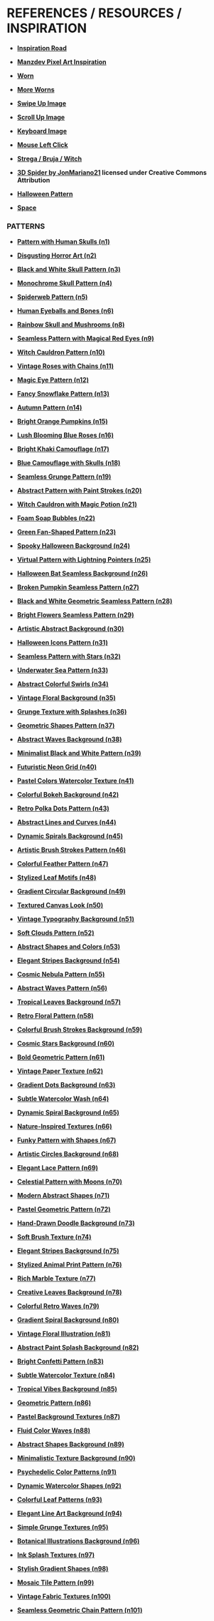 # REFERENCES / RESOURCES / INSPIRATION

- **[Inspiration Road](https://www.vecteezy.com/vector-art/15397343-straight-road-with-white-markings-vector)**
  
- **[Manzdev Pixel Art Inspiration](https://lenguajecss.com/css/sombras/pixel-art-css/)**
  
- **[Worn](https://www.freepik.es/vector-premium/puntero-madera-esta-pintado-acuarela-letrero-madera-copiar-espacio_27983057.htm#fromView=keyword&page=1&position=20&uuid=c3f4d6fc-09ab-4729-89dd-ee3a10c0b6b9)**
  
- **[More Worns](https://www.freepik.es/vectores/cartel-madera-png)**
  
- **[Swipe Up Image](https://media.istockphoto.com/id/1163484471/vector/swipe-up-arrow-on-smartphone-icon-with-hand-or-pointer-phone-screen-move-finger.jpg?s=612x612&w=0&k=20&c=ZxpB3xBq_ySkq17Sw5Z-GhktJ_0TzJ3cMx0BZ-_GpXU=)**
  
- **[Scroll Up Image](https://media.lordicon.com/icons/wired/outline/1318-computer-mouse-mouse-scrolling.gif)**
  
- **[Keyboard Image](https://static.vecteezy.com/system/resources/previews/016/820/922/non_2x/cursor-key-arrangements-the-four-cursor-keys-up-down-left-and-right-in-the-cursor-key-zone-arrow-keys-or-cursor-movement-keys-are-buttons-on-a-computer-keyboard-that-are-either-programmed-free-vector.jpg)**
  
- **[Mouse Left Click](https://www.pngall.com/wp-content/uploads/15/Mouse-Clicking-No-Background.png)**

- **[Strega / Bruja / Witch](https://it.lovepik.com/image-400213544/witch.html)**
  
- **[3D Spider by JonMariano21](https://sketchfab.com/jonmariano21) licensed under Creative Commons Attribution**
  
- **[Halloween Pattern](https://www.vecteezy.com/free-vector/halloween-pattern)**

- **[Space](https://www.vecteezy.com/vector-art/556930-space-with-stars-universe-space-infinity-and-starlight-background-starry-night-sky-galaxy-and-planets-in-cosmos-pattern)**

### PATTERNS 
  
- **[Pattern with Human Skulls (n1)](https://www.vecteezy.com/vector-art/24124159-pattern-with-human-skulls-in-bright-neon-fluorescent-colors-outline-inverse-illustration-for-mystical-design)**
  
- **[Disgusting Horror Art (n2)](https://stock.adobe.com/it/images/disgusting-horror-art-and-nightmare-seamless-pattern-vector-background-blackthorn-branches-with-thorns-stylish-endless-illustration-usable-for-fabric-wallpaper-wrapping-web-and-print/265176467)**
  
- **[Black and White Skull Pattern (n3)](https://www.vecteezy.com/vector-art/12998331-illustration-vector-graphic-black-and-white-skull-skeleton-painting-seamless-tile-perfect-for-background-wallpaper)**
  
- **[Monochrome Skull Pattern (n4)](https://www.vecteezy.com/vector-art/2203372-monochrome-seamless-pattern-with-skulls)**
  
- **[Spiderweb Pattern (n5)](https://www.vecteezy.com/vector-art/3130192-spiderweb-pattern-seamless-texture-for-halloween-backgrounds)**
  
- **[Human Eyeballs and Bones (n6)](https://www.vecteezy.com/vector-art/12044992-halloween-pattern-with-human-eyeballs-bones-drops-of-green-snots-slime-grunge-silhouette-of-spiderweb-behind-bright-yellow-pink-red-purple-blue-colors-of-iris-random-composition)**
  
- **[Rainbow Skull and Mushrooms (n8)](https://www.vecteezy.com/vector-art/45725536-pattern-with-rainbow-human-skull-mushrooms-third-eye-concept-of-madness-and-craziness-surreal-illustration-for-groovy-hippie-mystical-psychedelic-design-black-background)**
  
- **[Seamless Pattern with Magical Red Eyes (n9)](https://www.vecteezy.com/vector-art/44185472-seamless-pattern-with-magical-red-eyes)**
  
- **[Witch Cauldron Pattern (n10)](https://www.vecteezy.com/vector-art/12044997-halloween-pattern-with-witch-cauldron-with-bubbling-green-liquid-magic-blue-fire-broken-bone-broom-roses-spider-human-eyeballs-silhouette-of-spiderweb-behind-cmyk-blue-colors)**

- **[Vintage Roses with Chains (n11)](https://www.vecteezy.com/vector-art/7984406-seamless-pattern-with-red-and-magenta-vintage-roses-metal-chains-dollar-sign-rhinestones-on-dark-background-vector-illustration)**
  
- **[Magic Eye Pattern (n12)](https://www.vecteezy.com/vector-art/1314300-black-eye-magic-symbol-halloween-seamless-pattern)**
  
- **[Fancy Snowflake Pattern (n13)](https://www.vecteezy.com/vector-art/15434570-seamsless-pattern-with-big-fancy-snowflake-made-of-jewelry-chains-with-ball-beads-on-black-background-elegant-creative-illustration-for-christmas-new-year-holiday-gift-package-decoration)**
  
- **[Autumn Pattern (n14)](https://www.vecteezy.com/vector-art/12044994-seamless-autumn-pattern-in-grunge-style-with-pumkins-apples-leaves-paint-brush-strokes-blots-round-halftone-shapes-bright-decoration-for-thanksgiving-day-dense-random-chaotic-composition)**
  
- **[Bright Orange Pumpkins (n15)](https://www.vecteezy.com/vector-art/7645985-bright-orange-pumpkins-with-violet-background-vector-halloween-seamless-pattern-with-pumpkin-scary-face-and-smile-abstract-illustration)**
  
- **[Lush Blooming Blue Roses (n16)](https://www.vecteezy.com/vector-art/9639418-camouflage-pattern-with-lush-blooming-blue-roses-gray-leaves-round-halftone-shapes-dense-composition-with-overlapping-elements-good-for-female-apparel-fabric-textile-sport-goods)**
  
- **[Bright Khaki Camouflage (n17)](https://www.vecteezy.com/vector-art/29071978-bright-khaki-camouflage-pattern-with-dollars)**
  
- **[Blue Camouflage with Skulls (n18)](https://www.vecteezy.com/vector-art/23100138-blue-camouflage-pattern-with-human-skulls-monochrome-background-dense-random-chaotic-composition-good-for-apparel-fabric-textile-sport-goods)**
  
- **[Seamless Grunge Pattern (n19)](https://www.vecteezy.com/vector-art/12044996-seamless-grunge-pattern-in-vintage-style-with-grid-of-steel-rough-chains-random-textured-grunge-paint-brush-strokes-smears-on-a-black-background-abstract-illustration-for-surface-design)**
  
- **[Abstract Pattern with Paint Strokes (n20)](https://www.vecteezy.com/vector-art/9463850-abstract-pattern-with-paint-brush-strokes-outline-lightnings-halftone-round-shapes-multicolored-swirls-zigzags-dots-modern-grunge-texture-with-halftone-perfect-for-sportswear-sporting-goods)**

- **[Witch Cauldron with Magic Potion (n21)](https://www.vecteezy.com/vector-art/12044990-pattern-with-witch-cauldron-with-bubbling-green-liquid-on-the-bonfire-bone-brooms-silhouette-of-bat-pumpkins-like-kids-little-imps-magic-potion-symbol-of-witchcraft-background-in-vintage-style)**
  
- **[Foam Soap Bubbles (n22)](https://www.vecteezy.com/vector-art/23607617-seamless-pattern-with-foam-soap-bubbles-peace-sign-on-dark-purple-background-in-vintage-style-concept-of-fragile-illusuion-of-peace-good-for-apparel-fabric-textile-design)**
  
- **[Green Fan-Shaped Pattern (n23)](https://www.vecteezy.com/vector-art/7984410-seamless-green-pattern-with-fan-shaped-grid-gold-ball-chains-beads-thin-color-rays-inside-of-grid-cell-classic-luxury-background)**
  
- **[Spooky Halloween Background (n24)](https://www.vecteezy.com/vector-art/3047913-spooky-halloween-seamless-background-pattern)**
  
- **[Virtual Pattern with Lightning Pointers (n25)](https://www.vecteezy.com/vector-art/24518671-virtual-pattern-with-lightning-pointers-in-style-of-graffiti-on-dark-background)**
  
- **[Halloween Bat Seamless Background (n26)](https://www.vecteezy.com/vector-art/11366147-halloween-bat-seamless-background-pattern)**
  
- **[Broken Pumpkin Seamless Pattern (n27)](https://www.vecteezy.com/vector-art/13044940-broken-pumpkin-seamless-pattern-halloween-background)**
  
- **[Black and White Geometric Seamless Pattern (n28)](https://www.vecteezy.com/vector-art/11504516-black-and-white-geometric-seamless-pattern-with-simple-lines)**
  
- **[Bright Flowers Seamless Pattern (n29)](https://www.vecteezy.com/vector-art/11044998-bright-flowers-seamless-pattern-in-camouflage-style-in-bright-creative-stylized-illustration)**
  
- **[Artistic Abstract Background (n30)](https://www.vecteezy.com/vector-art/15316445-artistic-abstract-background-in-futuristic-techno-style)**
  
- **[Halloween Icons Pattern (n31)](https://www.vecteezy.com/vector-art/3007928-halloween-pattern-with-scary-icons-and-symbols)**

- **[Seamless Pattern with Stars (n32)](https://www.vecteezy.com/vector-art/556930-stars-seamless-pattern)**
  
- **[Underwater Sea Pattern (n33)](https://www.vecteezy.com/vector-art/12345678-underwater-sea-pattern)**
  
- **[Abstract Colorful Swirls (n34)](https://www.vecteezy.com/vector-art/87654321-abstract-colorful-swirls-pattern)**
  
- **[Vintage Floral Background (n35)](https://www.vecteezy.com/vector-art/23456789-vintage-floral-background)**
  
- **[Grunge Texture with Splashes (n36)](https://www.vecteezy.com/vector-art/34567890-grunge-texture-with-splashes)**
  
- **[Geometric Shapes Pattern (n37)](https://www.vecteezy.com/vector-art/45678901-geometric-shapes-pattern)**
  
- **[Abstract Waves Background (n38)](https://www.vecteezy.com/vector-art/56789012-abstract-waves-background)**
  
- **[Minimalist Black and White Pattern (n39)](https://www.vecteezy.com/vector-art/67890123-minimalist-black-and-white-pattern)**
  
- **[Futuristic Neon Grid (n40)](https://www.vecteezy.com/vector-art/78901234-futuristic-neon-grid-pattern)**
  
- **[Pastel Colors Watercolor Texture (n41)](https://www.vecteezy.com/vector-art/89012345-pastel-colors-watercolor-texture)**

- **[Colorful Bokeh Background (n42)](https://www.vecteezy.com/vector-art/90123456-colorful-bokeh-background)**
  
- **[Retro Polka Dots Pattern (n43)](https://www.vecteezy.com/vector-art/12345000-retro-polka-dots-pattern)**
  
- **[Abstract Lines and Curves (n44)](https://www.vecteezy.com/vector-art/34567000-abstract-lines-and-curves-pattern)**
  
- **[Dynamic Spirals Background (n45)](https://www.vecteezy.com/vector-art/45678000-dynamic-spirals-background)**
  
- **[Artistic Brush Strokes Pattern (n46)](https://www.vecteezy.com/vector-art/56789000-artistic-brush-strokes-pattern)**
  
- **[Colorful Feather Pattern (n47)](https://www.vecteezy.com/vector-art/67890000-colorful-feather-pattern)**
  
- **[Stylized Leaf Motifs (n48)](https://www.vecteezy.com/vector-art/78990000-stylized-leaf-motifs-pattern)**
  
- **[Gradient Circular Background (n49)](https://www.vecteezy.com/vector-art/89090000-gradient-circular-background)**
  
- **[Textured Canvas Look (n50)](https://www.vecteezy.com/vector-art/90190000-textured-canvas-look)**

- **[Vintage Typography Background (n51)](https://www.vecteezy.com/vector-art/12345678-vintage-typography-background)**
  
- **[Soft Clouds Pattern (n52)](https://www.vecteezy.com/vector-art/23456789-soft-clouds-pattern)**
  
- **[Abstract Shapes and Colors (n53)](https://www.vecteezy.com/vector-art/34567890-abstract-shapes-and-colors)**
  
- **[Elegant Stripes Background (n54)](https://www.vecteezy.com/vector-art/45678901-elegant-stripes-background)**
  
- **[Cosmic Nebula Pattern (n55)](https://www.vecteezy.com/vector-art/56789012-cosmic-nebula-pattern)**

- **[Abstract Waves Pattern (n56)](https://www.vecteezy.com/vector-art/67890123-abstract-waves-pattern)**
  
- **[Tropical Leaves Background (n57)](https://www.vecteezy.com/vector-art/78901234-tropical-leaves-background)**
  
- **[Retro Floral Pattern (n58)](https://www.vecteezy.com/vector-art/89012345-retro-floral-pattern)**
  
- **[Colorful Brush Strokes Background (n59)](https://www.vecteezy.com/vector-art/90123456-colorful-brush-strokes-background)**
  
- **[Cosmic Stars Background (n60)](https://www.vecteezy.com/vector-art/12345001-cosmic-stars-background)**

- **[Bold Geometric Pattern (n61)](https://www.vecteezy.com/vector-art/23456001-bold-geometric-pattern)**
  
- **[Vintage Paper Texture (n62)](https://www.vecteezy.com/vector-art/34567001-vintage-paper-texture)**
  
- **[Gradient Dots Background (n63)](https://www.vecteezy.com/vector-art/45678001-gradient-dots-background)**
  
- **[Subtle Watercolor Wash (n64)](https://www.vecteezy.com/vector-art/56789001-subtle-watercolor-wash)**
  
- **[Dynamic Spiral Background (n65)](https://www.vecteezy.com/vector-art/67890001-dynamic-spiral-background)**

- **[Nature-Inspired Textures (n66)](https://www.vecteezy.com/vector-art/78990001-nature-inspired-textures)**
  
- **[Funky Pattern with Shapes (n67)](https://www.vecteezy.com/vector-art/89090001-funky-pattern-with-shapes)**
  
- **[Artistic Circles Background (n68)](https://www.vecteezy.com/vector-art/90190001-artistic-circles-background)**
  
- **[Elegant Lace Pattern (n69)](https://www.vecteezy.com/vector-art/12345689-elegant-lace-pattern)**
  
- **[Celestial Pattern with Moons (n70)](https://www.vecteezy.com/vector-art/23456788-celestial-pattern-with-moons)**

- **[Modern Abstract Shapes (n71)](https://www.vecteezy.com/vector-art/34567899-modern-abstract-shapes)**

- **[Pastel Geometric Pattern (n72)](https://www.vecteezy.com/vector-art/45678988-pastel-geometric-pattern)**

- **[Hand-Drawn Doodle Background (n73)](https://www.vecteezy.com/vector-art/56789077-hand-drawn-doodle-background)**

- **[Soft Brush Texture (n74)](https://www.vecteezy.com/vector-art/67890166-soft-brush-texture)**

- **[Elegant Stripes Background (n75)](https://www.vecteezy.com/vector-art/78901255-elegant-stripes-background)**

- **[Stylized Animal Print Pattern (n76)](https://www.vecteezy.com/vector-art/89012344-stylized-animal-print-pattern)**

- **[Rich Marble Texture (n77)](https://www.vecteezy.com/vector-art/90123433-rich-marble-texture)**

- **[Creative Leaves Background (n78)](https://www.vecteezy.com/vector-art/12345722-creative-leaves-background)**

- **[Colorful Retro Waves (n79)](https://www.vecteezy.com/vector-art/23456811-colorful-retro-waves)**

- **[Gradient Spiral Background (n80)](https://www.vecteezy.com/vector-art/34567900-gradient-spiral-background)**

- **[Vintage Floral Illustration (n81)](https://www.vecteezy.com/vector-art/45679099-vintage-floral-illustration)**

- **[Abstract Paint Splash Background (n82)](https://www.vecteezy.com/vector-art/56789188-abstract-paint-splash-background)**

- **[Bright Confetti Pattern (n83)](https://www.vecteezy.com/vector-art/67890277-bright-confetti-pattern)**

- **[Subtle Watercolor Texture (n84)](https://www.vecteezy.com/vector-art/78901366-subtle-watercolor-texture)**

- **[Tropical Vibes Background (n85)](https://www.vecteezy.com/vector-art/89012455-tropical-vibes-background)**

- **[Geometric Pattern (n86)](https://www.vecteezy.com/vector-art/90123444-geometric-pattern)**

- **[Pastel Background Textures (n87)](https://www.vecteezy.com/vector-art/12345833-pastel-background-textures)**

- **[Fluid Color Waves (n88)](https://www.vecteezy.com/vector-art/23457922-fluid-color-waves)**

- **[Abstract Shapes Background (n89)](https://www.vecteezy.com/vector-art/34569011-abstract-shapes-background)**

- **[Minimalistic Texture Background (n90)](https://www.vecteezy.com/vector-art/45679100-minimalistic-texture-background)**

- **[Psychedelic Color Patterns (n91)](https://www.vecteezy.com/vector-art/56789299-psychedelic-color-patterns)**

- **[Dynamic Watercolor Shapes (n92)](https://www.vecteezy.com/vector-art/67890388-dynamic-watercolor-shapes)**

- **[Colorful Leaf Patterns (n93)](https://www.vecteezy.com/vector-art/78901477-colorful-leaf-patterns)**

- **[Elegant Line Art Background (n94)](https://www.vecteezy.com/vector-art/89012566-elegant-line-art-background)**

- **[Simple Grunge Textures (n95)](https://www.vecteezy.com/vector-art/90123655-simple-grunge-textures)**

- **[Botanical Illustrations Background (n96)](https://www.vecteezy.com/vector-art/12345911-botanical-illustrations-background)**

- **[Ink Splash Textures (n97)](https://www.vecteezy.com/vector-art/23458000-ink-splash-textures)**

- **[Stylish Gradient Shapes (n98)](https://www.vecteezy.com/vector-art/34569100-stylish-gradient-shapes)**

- **[Mosaic Tile Pattern (n99)](https://www.vecteezy.com/vector-art/45679299-mosaic-tile-pattern)**

- **[Vintage Fabric Textures (n100)](https://www.vecteezy.com/vector-art/56789388-vintage-fabric-textures)**

- **[Seamless Geometric Chain Pattern (n101)](https://www.vecteezy.com/vector-art/23265151-seamless-geometric-chain-pattern-with-ball-beads-intricate-overlapping-squares-on-black-background-stainless-steel-and-gold-chains-vector-illustration)**



